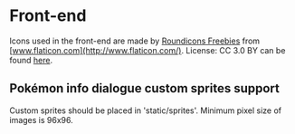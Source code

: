 # Front-end
Icons used in the front-end are made by [Roundicons Freebies](http://www.flaticon.com/authors/roundicons-freebies/) from [www.flaticon.com](http://www.flaticon.com/). License: CC 3.0 BY can be found [here](http://creativecommons.org/licenses/by/3.0/).

## Pokémon info dialogue custom sprites support

Custom sprites should be placed in 'static/sprites'. Minimum pixel size of images is 96x96.
